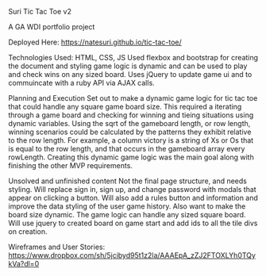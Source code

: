 Suri Tic Tac Toe v2

A GA WDI portfolio project

Deployed Here: https://natesuri.github.io/tic-tac-toe/

Technologies Used: HTML, CSS, JS
  Used flexbox and bootstrap for creating the document and styling
  game logic is dynamic and can be used to play and check wins on any sized board.
  Uses jQuery to update game ui and to commuincate with a ruby API via AJAX calls.

Planning and Execution
  Set out to make a dynamic game logic for tic tac toe that could handle any square game board size.
  This required a iterating through a game board and checking for winning and tieing situations using dynamic variables.
  Using the sqrt of the gameboard length, or row length,
  winning scenarios could be calculated by the patterns they exhibit relative to the row length.
  For example, a column victory is a string of Xs or Os that is equal to the row length, and
  that occurs in the gameboard array every rowLength.
  Creating this dynamic game logic was the main goal along with finishing the other MVP requirements.

Unsolved and unfinished content
  Not the final page structure, and needs styling.
  Will replace sign in, sign up, and change password with modals that appear on clicking a button.
  Will also add a rules button and information and improve the data styling
  of the user game history.
  Also want to make the board size dynamic. The game logic can handle any sized square board.
  Will use jquery to created board on game start and add ids to all the tile divs on creation.

Wireframes and User Stories:
  https://www.dropbox.com/sh/5jcibyd95t1z2la/AAAEpA_zZJ2FTOXLYh0TQykVa?dl=0
